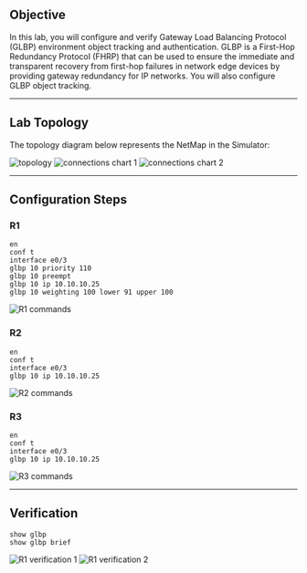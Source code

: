 ## Objective
In this lab, you will configure and verify Gateway Load Balancing Protocol (GLBP) environment object tracking and authentication. GLBP is a First-Hop Redundancy Protocol (FHRP) that can be used to ensure the immediate and transparent recovery from first-hop failures in network edge devices by providing gateway redundancy for IP networks. You will also configure GLBP object tracking.

---

## Lab Topology
The topology diagram below represents the NetMap in the Simulator:

![topology](https://github.com/nickbruggen90/Boson-Network-Labs/blob/main/Images/Screenshot%202025-05-22%20144255.png)
![connections chart 1](https://github.com/nickbruggen90/Boson-Network-Labs/blob/main/Images/Screenshot%202025-05-22%20144306.png)
![connections chart 2](https://github.com/nickbruggen90/Boson-Network-Labs/blob/main/Images/Screenshot%202025-05-22%20144314.png)

---

## Configuration Steps
### R1
```cisco
en
conf t
interface e0/3
glbp 10 priority 110
glbp 10 preempt
glbp 10 ip 10.10.10.25
glbp 10 weighting 100 lower 91 upper 100
```
![R1 commands](https://github.com/nickbruggen90/Boson-Network-Labs/blob/main/Images/Screenshot%202025-05-22%20145041.png)

### R2
```cisco
en
conf t
interface e0/3
glbp 10 ip 10.10.10.25
```
![R2 commands](https://github.com/nickbruggen90/Boson-Network-Labs/blob/main/Images/Screenshot%202025-05-22%20145052.png)

### R3
```cisco
en
conf t
interface e0/3
glbp 10 ip 10.10.10.25
```
![R3 commands](https://github.com/nickbruggen90/Boson-Network-Labs/blob/main/Images/Screenshot%202025-05-22%20145101.png)

---

## Verification
```cisco
show glbp
show glbp brief
```
![R1 verification 1](https://github.com/nickbruggen90/Boson-Network-Labs/blob/main/Images/Screenshot%202025-05-22%20145133.png)
![R1 verification 2](https://github.com/nickbruggen90/Boson-Network-Labs/blob/main/Images/Screenshot%202025-05-22%20145148.png)
